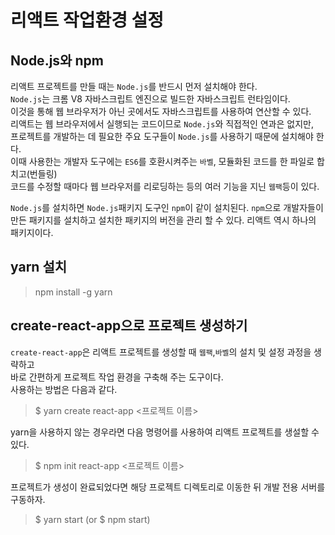 # 리액트 작업환경 설정

## Node.js와 npm
리액트 프로젝트를 만들 때는 `Node.js`를 반드시 먼저 설치해야 한다.  
`Node.js`는 크롬 V8 자바스크립트 엔진으로 빌드한 자바스크립트 런타임이다.  
이것을 통해 웹 브라우저가 아닌 곳에서도 자바스크립트를 사용하여 연산할 수 있다.  
리액트는 웹 브라우저에서 실행되는 코드이므로 `Node.js`와 직접적인 연과은 없지만,  
프로젝트를 개발하는 데 필요한 주요 도구들이 `Node.js`를 사용하기 때문에 설치해야 한다.  
이때 사용한는 개발자 도구에는 `ES6`를 호환시켜주는 `바벨`, 모듈화된 코드를 한 파일로 합치고(번들링)  
코드를 수정할 때마다 웹 브라우저를 리로딩하는 등의 여러 기능을 지닌 `웹팩`등이 있다.  


`Node.js`를 설치하면 `Node.js`패키지 도구인 `npm`이 같이 설치된다. `npm`으로 개발자들이 만든 패키지를
설치하고 설치한 패키지의 버전을 관리 할 수 있다. 리액트 역시 하나의 패키지이다. 

## yarn 설치
> npm install -g yarn


## create-react-app으로 프로젝트 생성하기
`create-react-app`은 리액트 프로젝트를 생성할 때 `웹팩`,`바벨`의 설치 및 설정 과정을 생략하고  
바로 간편하게 프로젝트 작업 환경을 구축해 주는 도구이다.  
사용하는 방법은 다음과 같다.  
> $ yarn create react-app <프로젝트 이름>


yarn을 사용하지 않는 경우라면 다음 명령어를 사용하여 리액트 프로젝트를 생설할 수 있다.
> $ npm init react-app <프로젝트 이름>

프로젝트가 생성이 완료되었다면 해당 프로젝트 디렉토리로 이동한 뒤 개발 전용 서버를 구동하자.
> $ yarn start 
> (or $ npm start)